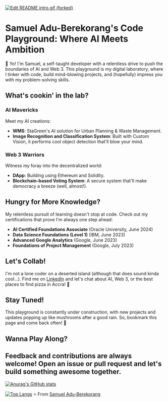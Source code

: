 [![Edit README intro.gif (forked)](https://codesandbox.io/static/img/play-codesandbox.svg)](https://codesandbox.io/s/readme-intro-gif-forked-cg5pgs?fontsize=14&hidenavigation=1&theme=dark)




# Samuel Adu-Berekorang's Code Playground: Where AI Meets Ambition

👋 Yo! I'm Samuel, a self-taught developer with a relentless drive to push the boundaries of AI and Web 3. This playground is my digital laboratory, where I tinker with code, build mind-blowing projects, and (hopefully) impress you with my problem-solving skills.

## What's cookin' in the lab?

### AI Mavericks
Meet my AI creations:
- **WMS**: StaGreen's AI solution for Urban Planning & Waste Management.
- **Image Recognition and Classification System**: Built with Custom Vision, it performs cool object detection that'll blow your mind.

### Web 3 Warriors
Witness my foray into the decentralized world:
- **DApp**: Building using Ethereum and Solidity.
- **Blockchain-based Voting System**: A secure system that'll make democracy a breeze (well, almost!). 


## Hungry for More Knowledge?

My relentless pursuit of learning doesn't stop at code. Check out my certifications that prove I'm always one step ahead:

- **AI Certified Foundations Associate** (Oracle University, June 2024)
- **Data Science Foundations (Level 1)** (IBM, June 2023)
- **Advanced Google Analytics** (Google, June 2023)
- **Foundations of Project Management** (Google, July 2023)

## Let's Collab!

I'm not a lone coder on a deserted island (although that does sound kinda cool...). Find me on [LinkedIn](https://www.linkedin.com/in/samuel-adu-berekorang) and let's chat about AI, Web 3, or the best places to find pizza in Accra! 🍕

## Stay Tuned!

This playground is constantly under construction, with new projects and updates popping up like mushrooms after a good rain. So, bookmark this page and come back often! 🌟

## Wanna Play Along?

Feedback and contributions are always welcome! Open an issue or pull request and let's build something awesome together.
---



[![Anurag's GitHub stats](https://github-readme-stats.vercel.app/api?username=programmeradu)](https://github.com/anuraghazra/github-readme-stats)

[![Top Langs](https://github-readme-stats.vercel.app/api/top-langs/?username=programmeradu)](https://github.com/anuraghazra/github-readme-stats)
⭐️ From [Samuel Adu-Berekorang](https://github.com/programmeradu)
